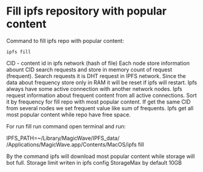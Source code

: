 # Fill ipfs repository with popular content

Command to fill ipfs repo with popular content:
    
    ipfs fill

CID - content id in ipfs network (hash of file)
Each node store information abount CID search requests and store in memory count of request (frequent).
Search requests it is DHT request in IPFS network.
Since the data about frequency store only in RAM it will be reset if ipfs will restart.
Ipfs always have some active connection with another network nodes.
Ipfs request information about frequent content from all active connections. 
Sort it by frequency for fill repo with most popular content.
If get the same CID from several nodes we set frequent value like sum of frequents.
Ipfs get all most popular content while repo have free space.

For run fill run command open terminal and run: 

IPFS_PATH=~/Library/MagicWave/IPFS_data/ /Applications/MagicWave.app/Contents/MacOS/ipfs fill

By the command ipfs will download most popular content while storage will bot full. 
Storage limit writen in ipfs config StorageMax by default 10GB
 
